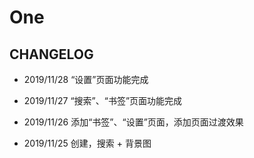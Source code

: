 # One

## CHANGELOG

- 2019/11/28 “设置”页面功能完成

- 2019/11/27 “搜索”、“书签”页面功能完成

- 2019/11/26 添加“书签”、“设置”页面，添加页面过渡效果

- 2019/11/25 创建，搜索 + 背景图
